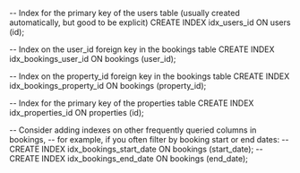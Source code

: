 -- Index for the primary key of the users table (usually created automatically, but good to be explicit)
CREATE INDEX idx_users_id ON users (id);

-- Index on the user_id foreign key in the bookings table
CREATE INDEX idx_bookings_user_id ON bookings (user_id);

-- Index on the property_id foreign key in the bookings table
CREATE INDEX idx_bookings_property_id ON bookings (property_id);

-- Index for the primary key of the properties table
CREATE INDEX idx_properties_id ON properties (id);

-- Consider adding indexes on other frequently queried columns in bookings,
-- for example, if you often filter by booking start or end dates:
-- CREATE INDEX idx_bookings_start_date ON bookings (start_date);
-- CREATE INDEX idx_bookings_end_date ON bookings (end_date);

